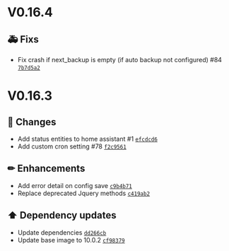 # V0.16.4

## 🚑 Fixs

- Fix crash if next_backup is empty (if auto backup not configured) #84 [`7b7d5a2`](https://github.com/Sebclem/hassio-nextcloud-backup/commit/7b7d5a2b0e86887b8836cc18976c4d90331239a3)

# V0.16.3

## 🔨 Changes

- Add status entities to home assistant #1 [`efcdcd6`](https://github.com/Sebclem/hassio-nextcloud-backup/commit/efcdcd65b1385ce43f38973725a290f09be50866)
- Add custom cron setting #78 [`f2c9561`](https://github.com/Sebclem/hassio-nextcloud-backup/commit/f2c9561d9b5c5a016f206055286be42e417b7a52) 

## ✏ Enhancements

- Add error detail on config save [`c9b4b71`](https://github.com/Sebclem/hassio-nextcloud-backup/commit/c9b4b71e8565e5a9089a5694ba10e49d1d72d19b) 
- Replace deprecated Jquery methods [`c419ab2`](https://github.com/Sebclem/hassio-nextcloud-backup/commit/c419ab24ea52b6d35c0c9dc3baa8f2b6c4c850a7) 

## ⬆️ Dependency updates

- Update dependencies [`dd266cb`](https://github.com/Sebclem/hassio-nextcloud-backup/commit/dd266cbc1c14eb0590f2614fccd531858d376d03) 
- Update base image to 10.0.2 [`cf98379`](https://github.com/Sebclem/hassio-nextcloud-backup/commit/cf98379de9eed9fd4b4199b9434225925c800798)